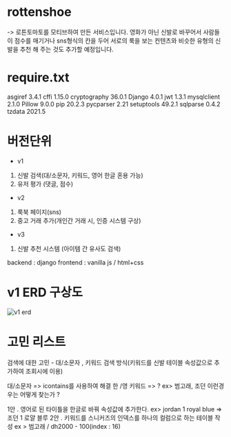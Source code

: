 # rottenshoe

-> 로튼토마토를 모티브하여 만든 서비스입니다. 영화가 아닌 신발로 바꾸어서 사람들이 점수를 매기거나 sns형식의 칸을 두어 서로의 룩을 보는 컨텐츠와 
비슷한 유형의 신발을 추천 해 주는 것도 추가할 예정입니다.

# require.txt
asgiref      3.4.1
cffi         1.15.0
cryptography 36.0.1
Django       4.0.1
jwt          1.3.1
mysqlclient  2.1.0
Pillow       9.0.0
pip          20.2.3
pycparser    2.21
setuptools   49.2.1
sqlparse     0.4.2
tzdata       2021.5

# 버전단위 
- v1 
1) 신발 검색(대/소문자, 키워드, 영어 한글 혼용 가능)
2) 유저 평가 (댓글, 점수)

- v2
1) 룩북 페이지(sns)
2) 중고 거래 추가(개인간 거래 시, 인증 시스템 구상)

- v3
1) 신발 추천 시스템 (아이템 간 유사도 검색)


backend : django
frontend : vanilla js / html+css



# v1 ERD 구상도

![v1 erd](https://user-images.githubusercontent.com/23503161/148891749-fffba11c-bbe0-4f70-b4c9-6581ad9579ab.PNG)


# 고민 리스트

검색에 대한 고민 - 대/소문자 , 키워드 검색 방식(키워드를 신발 테이블 속성값으로 추가하여 조회시에 이용)

대/소문자 => icontains를 사용하여 해결
한 /영 키워드 => ? ex> 범고래, 조던 이런경우는 어떻게 찾는가 ? 


1안 . 영어로 된 타이틀을 한글로 바꿔 속성값에 추가한다. ex> jordan 1 royal blue => 조던 1 로얄 블루
2안 . 키워드를 스니커즈의 인덱스를 하나의 컬럼으로 하는 테이블 작성 ex > 범고래 / dh2000 - 100(index : 16)
